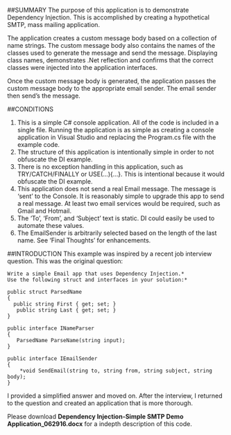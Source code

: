 ##SUMMARY
The purpose of this application is to demonstrate Dependency Injection. This is accomplished by creating a hypothetical SMTP, mass mailing application. 

The application creates a custom message body based on a collection of name strings. The custom message body also contains the names of the classes used to generate the message and send the message. Displaying class names, demonstrates .Net reflection and confirms that the correct classes were injected into the application interfaces.

Once the custom message body is generated, the application passes the custom message body to the appropriate email sender. The email sender then send’s the message.

##CONDITIONS
1)	This is a simple C# console application. All of the code is included in a single file. Running the application is as simple as creating a console application in Visual Studio and replacing the Program.cs file with the example code.
2)	The structure of this application is intentionally simple in order to not obfuscate the DI example.
3)	There is no exception handling in this application, such as TRY/CATCH/FINALLY or USE(…){…}. This is intentional because it would obfuscate the DI example.
4)	This application does not send a real Email message. The message is ‘sent’ to the Console. It is reasonably simple to upgrade this app to send a real message. At least two email services would be required, such as Gmail and Hotmail. 
5)	The ‘To’, ‘From’, and ‘Subject’ text is static. DI could easily be used to automate these values.
6)	The EmailSender is arbitrarily selected based on the length of the last name. See ‘Final Thoughts’ for enhancements.

##INTRODUCTION
This example was inspired by a recent job interview question. This was the original question:
```
Write a simple Email app that uses Dependency Injection.*
Use the following struct and interfaces in your solution:*

public struct ParsedName
{
  public string First { get; set; }
   public string Last { get; set; }
}

public interface INameParser
{
   ParsedName ParseName(string input);
}

public interface IEmailSender
{
    *void SendEmail(string to, string from, string subject, string body);
}
```

I provided a simplified answer and moved on. After the interview, I returned to the question and created an application that is more thorough.

Please download **Dependency Injection-Simple SMTP Demo Application_062916.docx** for a indepth description of this code.
